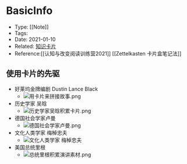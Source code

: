 # BasicInfo
-  Type: [[Note]]
- Tags: 
- Date: 2021-01-10 
- Related: [知识卡片](post/实践篇/知识卡片.md)
- Reference:[[认知与改变阅读训练营2021]] 
[[Zettelkasten 卡片盒笔记法]] 
## 使用卡片的先驱
- 好莱坞金牌编剧 Dustin Lance Black
	-	![用卡片来拼接故事.png](https://image-upload-1307521651.cos.ap-nanjing.myqcloud.com/picture_upload/%E7%94%A8%E5%8D%A1%E7%89%87%E6%9D%A5%E6%8B%BC%E6%8E%A5%E6%95%85%E4%BA%8B.png)
- 历史学家 吴晗
	- ![历史学家吴晗积累卡片.png](https://image-upload-1307521651.cos.ap-nanjing.myqcloud.com/picture_upload/%E5%8E%86%E5%8F%B2%E5%AD%A6%E5%AE%B6%E5%90%B4%E6%99%97%E7%A7%AF%E7%B4%AF%E5%8D%A1%E7%89%87.png)
- 德国社会学家卢曼 
	- ![德国社会学家卢曼.png](https://image-upload-1307521651.cos.ap-nanjing.myqcloud.com/picture_upload/%E5%BE%B7%E5%9B%BD%E7%A4%BE%E4%BC%9A%E5%AD%A6%E5%AE%B6%E5%8D%A2%E6%9B%BC.png)
- 文化人类学家 梅棹忠夫
	- ![文化人类学家 梅棹忠夫](https://image-upload-1307521651.cos.ap-nanjing.myqcloud.com/picture_upload/Pasted%20image%2020210207202427.png)
- 美国总统里根
	- ![总统里根积累演讲素材.png](https://image-upload-1307521651.cos.ap-nanjing.myqcloud.com/picture_upload/%E6%80%BB%E7%BB%9F%E9%87%8C%E6%A0%B9%E7%A7%AF%E7%B4%AF%E6%BC%94%E8%AE%B2%E7%B4%A0%E6%9D%90.png)
